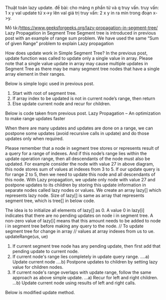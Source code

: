 Thuật toán lazy update.
đề bài: cho mảng n phần tử và q truy vấn. 
truy vấn: 1 x y val  update từ x->y lên val giá trị
truy vấn: 2 x y      in ra min trong đoạn x->y.

Mô tả:/https://www.geeksforgeeks.org/lazy-propagation-in-segment-tree/
Lazy Propagation in Segment Tree
Segment tree is introduced in previous post with an example of range sum problem. We have used the same “Sum of given Range” problem to explain Lazy propagation

How does update work in Simple Segment Tree?
In the previous post, update function was called to update only a single value in array. Please note that a single value update in array may cause multiple updates in Segment Tree as there may be many segment tree nodes that have a single array element in their ranges.

Below is simple logic used in previous post.
1) Start with root of segment tree.
2) If array index to be updated is not in current node’s range, then return
3) Else update current node and recur for children.

Below is code taken from previous post.
Lazy Propagation – An optimization to make range updates faster

When there are many updates and updates are done on a range, we can postpone some updates (avoid recursive calls in update) and do those updates only when required.

Please remember that a node in segment tree stores or represents result of a query for a range of indexes. And if this node’s range lies within the update operation range, then all descendants of the node must also be updated. For example consider the node with value 27 in above diagram, this node stores sum of values at indexes from 3 to 5. If our update query is for range 2 to 5, then we need to update this node and all descendants of this node. With Lazy propagation, we update only node with value 27 and postpone updates to its children by storing this update information in separate nodes called lazy nodes or values. We create an array lazy[] which represents lazy node. Size of lazy[] is same as array that represents segment tree, which is tree[] in below code.

The idea is to initialize all elements of lazy[] as 0. A value 0 in lazy[i] indicates that there are no pending updates on node i in segment tree. A non-zero value of lazy[i] means that this amount needs to be added to node i in segment tree before making any query to the node.
// To update segment tree for change in array
// values at array indexes from us to ue.
updateRange(us, ue)
1) If current segment tree node has any pending
   update, then first add that pending update to
   current node.
2) If current node's range lies completely in 
   update query range.
....a) Update current node
....b) Postpone updates to children by setting 
       lazy value for children nodes.
3) If current node's range overlaps with update 
   range, follow the same approach as above simple
   update.
...a) Recur for left and right children.
...b) Update current node using results of left 
      and right calls.

Below is modified update method.
